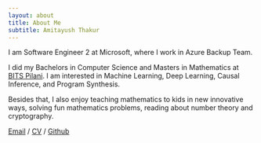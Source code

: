 ```yaml
---
layout: about
title: About Me
subtitle: Amitayush Thakur
---
```


I am Software Engineer 2 at Microsoft, where I work in Azure Backup Team.

I did my Bachelors in Computer Science and Masters in Mathematics at [BITS Pilani](https://www.bits-pilani.ac.in/). I am interested in Machine Learning, Deep Learning, Causal Inference, and Program Synthesis.

Besides that, I also enjoy teaching mathematics to kids in new innovative ways, solving fun mathematics problems, reading about number theory and cryptography.

[Email](mailto:amitayusht@gmail.com)  /  [CV](https://amit9oct.github.io/resume)  /  [Github](https://github.com/amit9oct)

